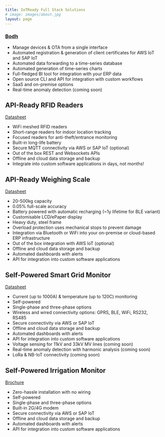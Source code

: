 ```yaml
---
title: IoTReady Full Stack Solutions
# image: images/about.jpg
layout: page
---
```


### [Bodh](https://bodh.iotready.co/)

- Manage devices & OTA from a single interface
- Automated registration & generation of client certificates for AWS IoT and SAP IoT
- Automated data forwarding to a time-series database
- Automated generation of time-series charts
- Full-fledged BI tool for integration with your ERP data
- Open source CLI and API for integration with custom workflows
- SaaS and on-premise options
- Real-time anomaly detection (coming soon)


## API-Ready RFID Readers
[Datasheet](/assets/files/api_ready_rfid_reader.pdf)

- WiFi meshed RFID readers
- Short-range readers for indoor location tracking
- Focused readers for anti-theft/entrance monitoring
- Built-in long-life battery
- Secure MQTT connectivity via AWS or SAP IoT (optional)
- Out of the box REST and Websockets APIs
- Offline and cloud data storage and backup
- Integrate into custom software applications in days, not months!


## API-Ready Weighing Scale

[Datasheet](/assets/files/smart_weighing_scale.pdf)

- 20-500kg capacity
- 0.05% full-scale accuracy
- Battery powered with automatic recharging (~1y lifetime for BLE variant)
- Customisable LCD/ePaper display
- Heavy duty, steel frame
- Overload protection uses mechanical stops to prevent damage
- Integration via Bluetooth or WiFi into your on-premise or cloud-based ERP infrastructure
- Out of the box integration with AWS IoT (optional)
- Offline and cloud data storage and backup
- Automated dashboards with alerts
- API for integration into custom software applications


## Self-Powered Smart Grid Monitor

[Datasheet](/assets/files/smart_grid_monitor.pdf)

- Current (up to 1000A) & temperature (up to 120C) monitoring
- Self-powered
- Single-phase and three-phase options
- Wireless and wired connectivity options: GPRS, BLE, WiFi, RS232, RS485
- Secure connectivity via AWS or SAP IoT
- Offline and cloud data storage and backup
- Automated dashboards with alerts
- API for integration into custom software applications
- Voltage sensing for 11kV and 33kV MV lines (coming soon)
- Real-time anomaly detection with harmonic analysis (coming soon)
- LoRa & NB-IoT connectivity (coming soon)


## Self-Powered Irrigation Monitor 

[Brochure](/assets/files/smart_weighing_scale.pdf)

- Zero-hassle installation with no wiring
- Self-powered
- Single-phase and three-phase options
- Built-in 2G/4G modem
- Secure connectivity via AWS or SAP IoT
- Offline and cloud data storage and backup
- Automated dashboards with alerts
- API for integration into custom software applications
